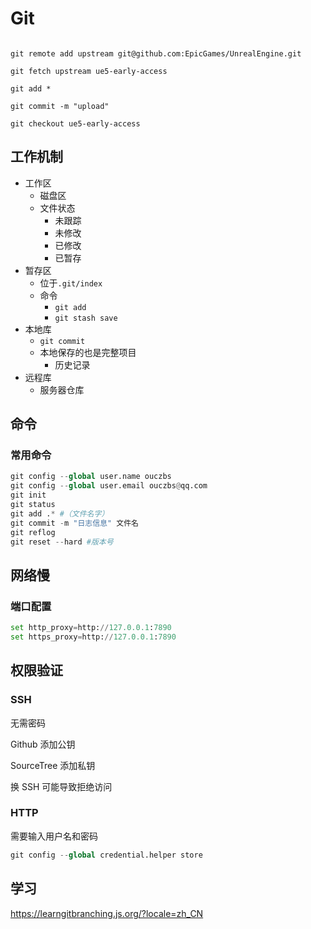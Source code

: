 

# Git

```

git remote add upstream git@github.com:EpicGames/UnrealEngine.git

git fetch upstream ue5-early-access

git add *

git commit -m "upload"

git checkout ue5-early-access
```



## 工作机制

- 工作区
  - 磁盘区
  - 文件状态
    - 未跟踪
    - 未修改
    - 已修改
    - 已暂存
- 暂存区
  - 位于`.git/index`
  - 命令
    - `git add`
    - `git stash save`
- 本地库
  - `git commit`
  - 本地保存的也是完整项目
    - 历史记录
- 远程库
  - 服务器仓库

## 命令

### 常用命令

```python
git config --global user.name ouczbs
git config --global user.email ouczbs@qq.com
git init
git status
git add .* #（文件名字）
git commit -m "日志信息" 文件名
git reflog
git reset --hard #版本号
```

## 网络慢

### 端口配置

```python
set http_proxy=http://127.0.0.1:7890
set https_proxy=http://127.0.0.1:7890
```

## 权限验证

### SSH

无需密码

Github 添加公钥

SourceTree 添加私钥

换 SSH 可能导致拒绝访问

### HTTP

需要输入用户名和密码

```python
git config --global credential.helper store
```



## 学习

https://learngitbranching.js.org/?locale=zh_CN



